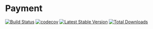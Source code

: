# Payment

[![Build Status](https://travis-ci.org/MindyPHP/Payment.svg?branch=master)](https://travis-ci.org/MindyPHP/Payment)
[![codecov](https://codecov.io/gh/MindyPHP/Payment/branch/master/graph/badge.svg)](https://codecov.io/gh/MindyPHP/Payment)
[![Latest Stable Version](https://poser.pugx.org/mindy/payment/v/stable.svg)](https://packagist.org/packages/mindy/payment)
[![Total Downloads](https://poser.pugx.org/mindy/payment/downloads.svg)](https://packagist.org/packages/mindy/payment)
